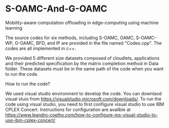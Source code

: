# S-OAMC-And-G-OAMC
Mobility-aware computation offloading in edge-computing using machine learning



The source codes for six methods, including S-OAMC, OAMC, S-OAMC-WP, G-OAMC, BFD, and IP are provided in the file named "Codes.cpp". The codes are all implemented in c++. 

We provided 5 different size datasets composed of cloudlets, applications and their predicted specification by the matrix completion method in Data folder. These datasets must be in the same path of the code when you want to run the code. 


How to run the code?


We used visual studio environment to develop the code. You can downlaod visual stuio from https://visualstudio.microsoft.com/downloads/. To run the code using visual studio, you need to first configure visual studio to use IBM CPLEX Concert. Instructions for configuration are availble at https://www.leandro-coelho.com/how-to-configure-ms-visual-studio-to-use-ibm-cplex-concert/
